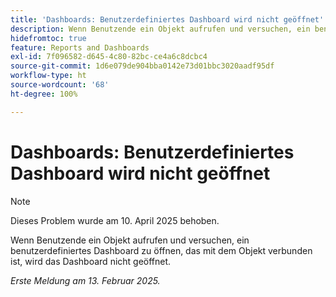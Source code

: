 ```yaml
---
title: 'Dashboards: Benutzerdefiniertes Dashboard wird nicht geöffnet'
description: Wenn Benutzende ein Objekt aufrufen und versuchen, ein benutzerdefiniertes Dashboard zu öffnen, das mit dem Objekt verbunden ist, wird das Dashboard nicht geöffnet.
hidefromtoc: true
feature: Reports and Dashboards
exl-id: 7f096582-d645-4c80-82bc-ce4a6c8dcbc4
source-git-commit: 1d6e079de904bba0142e73d01bbc3020aadf95df
workflow-type: ht
source-wordcount: '68'
ht-degree: 100%

---
```


# Dashboards: Benutzerdefiniertes Dashboard wird nicht geöffnet

>[!NOTE]
>
>Dieses Problem wurde am 10. April 2025 behoben.

Wenn Benutzende ein Objekt aufrufen und versuchen, ein benutzerdefiniertes Dashboard zu öffnen, das mit dem Objekt verbunden ist, wird das Dashboard nicht geöffnet.

_Erste Meldung am 13. Februar 2025._
